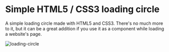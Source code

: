 # Simple HTML5 / CSS3 loading circle

A simple loading circle made with HTML5 and CSS3. There's no much more to it, but it can be a great addition if you use it as a component while loading a website's page.

![loading-circle](https://user-images.githubusercontent.com/65077544/107997083-3ce71000-6fe2-11eb-9a00-b1600620cc23.gif)


